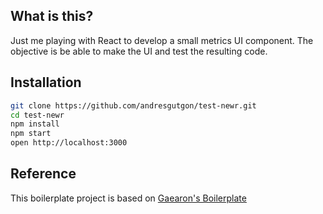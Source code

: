 ## What is this?
Just me playing with React to develop a small metrics UI component. The objective is be able to make the UI and test the resulting code.

## Installation

```bash
git clone https://github.com/andresgutgon/test-newr.git
cd test-newr
npm install
npm start
open http://localhost:3000
```

## Reference
This boilerplate project is based on [Gaearon's Boilerplate](https://github.com/gaearon/react-transform-boilerplate)
